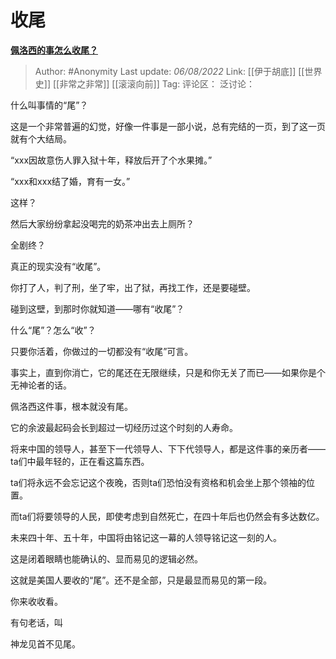 # 收尾
[**佩洛西的事怎么收尾？**](https://afdian.net/p/296f8684144511ed9d7352540025c377)

> Author: #Anonymity
> Last update: *06/08/2022*
> Link: [[伊于胡底]] [[世界史]] [[非常之非常]] [[滚滚向前]]
> Tag:
> 评论区：
> 泛讨论：

什么叫事情的“尾”？

这是一个非常普遍的幻觉，好像一件事是一部小说，总有完结的一页，到了这一页就有个大结局。

“xxx因故意伤人罪入狱十年，释放后开了个水果摊。”

“xxx和xxx结了婚，育有一女。”

这样？

然后大家纷纷拿起没喝完的奶茶冲出去上厕所？

全剧终？

真正的现实没有“收尾”。

你打了人，判了刑，坐了牢，出了狱，再找工作，还是要碰壁。

碰到这壁，到那时你就知道——哪有“收尾”？

什么“尾”？怎么“收”？

只要你活着，你做过的一切都没有“收尾”可言。

事实上，直到你消亡，它的尾还在无限继续，只是和你无关了而已——如果你是个无神论者的话。

佩洛西这件事，根本就没有尾。

它的余波最起码会长到超过一切经历过这个时刻的人寿命。

将来中国的领导人，甚至下一代领导人、下下代领导人，都是这件事的亲历者——ta们中最年轻的，正在看这篇东西。

ta们将永远不会忘记这个夜晚，否则ta们恐怕没有资格和机会坐上那个领袖的位置。

而ta们将要领导的人民，即使考虑到自然死亡，在四十年后也仍然会有多达数亿。

未来四十年、五十年，中国将由铭记这一幕的人领导铭记这一刻的人。

这是闭着眼睛也能确认的、显而易见的逻辑必然。

这就是美国人要收的“尾”。还不是全部，只是最显而易见的第一段。

你来收收看。

有句老话，叫

神龙见首不见尾。
